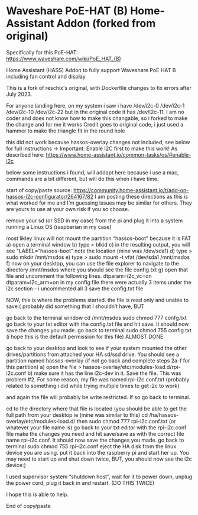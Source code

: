 # Waveshare PoE-HAT (B) Home-Assistant Addon (forked from original)

Specifically for this PoE-HAT: https://www.waveshare.com/wiki/PoE_HAT_(B)

Home Assistant (HASS) Addon to fully support Waveshare PoE HAT B including fan control and display

This is a fork of reschix's original, with Dockerfile changes to fix errors after July 2023.

For anyone landing here, on my system i saw i have 
/dev/i2c-0
/dev/i2c-1
/dev/i2c-10
/dev/i2c-22
but in the original code it has /dev/i2c-11. 
I am no coder and does not know how to make this changable, so i forked to make the change and for me it works
Credit goes to original code, i just used a hammer to make the triangle fit in the round hole

this did not work because hassos-overlay changes not included, see below for full instructions ->  Important: Enable I2C first to make this work! As described here: https://www.home-assistant.io/common-tasks/os/#enable-i2c



below some instructions i found, will addapt here because i use a mac, commands are a bit different, but will do this when i have time.

start of copy/paste source: https://community.home-assistant.io/t/add-on-hassos-i2c-configurator/264167/82 
I am posting these directions as this is what worked for me and I’m guessing issues may be similar for others. They are yours to use at your own risk if you so choose.

remove your sd (or SSD in my case) from the pi and plug it into a system running a Linux OS (raspberian in my case)

most likley linux will not mount the partition “hassos-boot” because it is FAT
a) open a terminal window
b) type > blkid
c) in the resulting output, you will see "LABEL=“hassos-boot”
note the location (mine was /dev/sda1)
d) type > sudo mkdir /mnt/msdos
e) type > sudo mount -t vfat /dev/sda1 /mnt/msdos
f) now on your desktop, you can use the file explorer to navigate to the directory /mnt/msdos where you should see the file config.txt
g) open that file and uncomment the following lines.
dtparam=i2c_vc=on
dtparam=i2c_arm=on
in my config file there were actually 3 items under the i2c section - i uncommented all 3
save the config.txt file

NOW, this is where the problems started. the file is read only and unable to save:(
probably did something that I shouldn’t have, BUT

go back to the terminal window
cd /mnt/msdos
sudo chmod 777 confg.txt
go back to your txt editor with the config.txt file and hit save. It should now save the changes you made.
go back to terminal
sudo chmod 755 config.txt (i hope this is the default permission for this file)
ALMOST DONE

go back to your desktop and look to see if your system mounted the other drives/partitions from attached your HA sd/ssd drive. You should see a partition named hassos-overlay (if not go back and complete steps 2a-f for this partition)
a) open the file > hassos-overlay/etc/modules-load.d/rpi-i2c.conf
b) make sure it has the line i2c-dev in it. Save the file.
This was problem #2. For some reason, my file was named rpi-i2c.conf.txt (probably related to something i did while trying multiple times to get i2c to work)

and again the file will probably be write restricted. If so go back to terminal.

cd to the directory where that file is located (you should be able to get the full path from your desktop
ie (mine was similar to this)
cd /ha/hassos-overlay/etc/modules-load.d/
then
sudo chmod 777 rpi-i2c.conf.txt (or whatever your file name is)
go back to your txt editor with the rpi-i2c.conf file make the changes you need and hit save/save as with the correct file name rpi-i2c.conf. It should now save the changes you made.
go back to terminal
sudo chmod 755 rpi-i2c.conf
eject the HA disk from the linux device you are using. put it back into the raspberry pi and start her up.
You may need to start up and shut down twice, BUT, you should now see the i2c device:)

I used supervisor system “shutdown host”, wait for it to power down, unplug the power cord, plug it back in and restart. (DO THIS TWICE)

I hope this is able to help.

End of copy/paste
